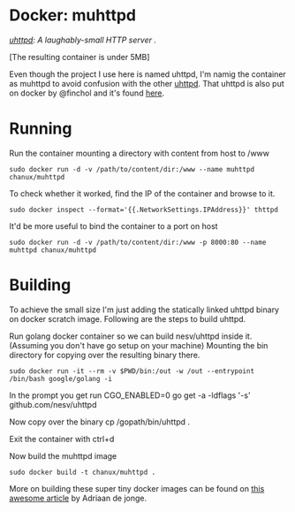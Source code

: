 # Docker: muhttpd

*[uhttpd](https://github.com/nesv/uhttpd): A laughably-small HTTP server .*

[The resulting container is under 5MB]

Even though the project I use here is named uhttpd, I'm namig the container as muhttpd to avoid confusion
with the other [uhttpd](http://wiki.openwrt.org/doc/howto/http.uhttpd). That uhttpd is also put on docker
by @finchol and it's found [here](https://github.com/fnichol/docker-uhttpd).

# Running

Run the container mounting a directory with content from host to /www

    sudo docker run -d -v /path/to/content/dir:/www --name muhttpd chanux/muhttpd

To check whether it worked, find the IP of the container and browse to it.

    sudo docker inspect --format='{{.NetworkSettings.IPAddress}}' thttpd

It'd be more useful to bind the container to a port on host

    sudo docker run -d -v /path/to/content/dir:/www -p 8000:80 --name muhttpd chanux/muhttpd


# Building

To achieve the small size I'm just adding the statically linked uhttpd binary on docker scratch image.
Following are the steps to  build uhttpd.

Run golang docker container so we can build nesv/uhttpd inside it. (Assuming you don't have go setup on your machine)
Mounting the bin directory for copying over the resulting binary there.

    sudo docker run -it --rm -v $PWD/bin:/out -w /out --entrypoint /bin/bash google/golang -i

In the prompt you get run
    CGO_ENABLED=0 go get -a -ldflags '-s' github.com/nesv/uhttpd

Now copy over the binary
    cp /gopath/bin/uhttpd .

Exit the container with ctrl+d

Now build the muhttpd image

    sudo docker build -t chanux/muhttpd .

More on building these super tiny docker images can be found on [this awesome article](http://blog.xebia.com/2014/07/04/create-the-smallest-possible-docker-container/) by Adriaan de jonge.
